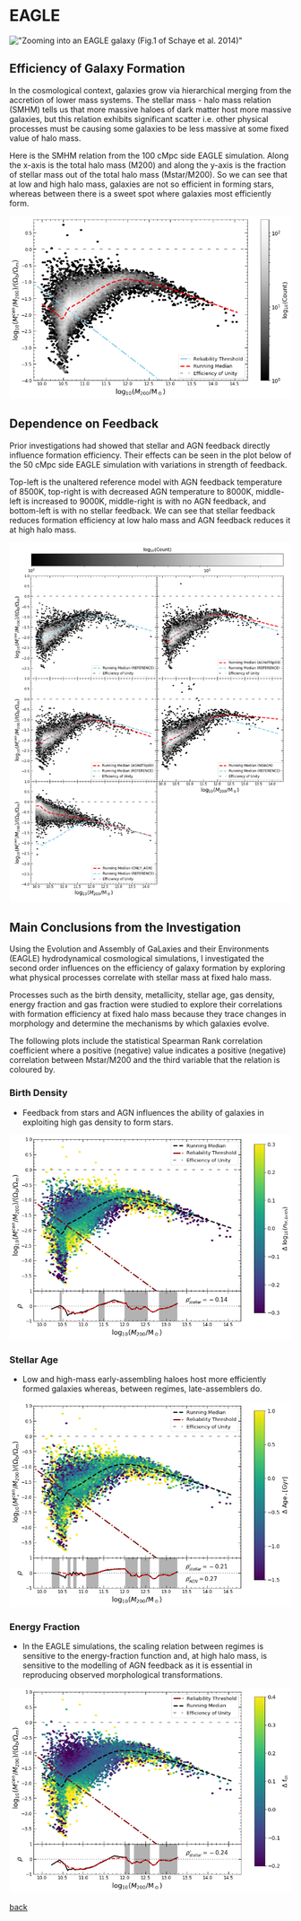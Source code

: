 # EAGLE
!["Zooming into an EAGLE galaxy (Fig.1 of Schaye et al. 2014)"](eagle_zoom_stages1.png)

## Efficiency of Galaxy Formation

In the cosmological context, galaxies grow via hierarchical merging from the accretion of lower mass systems.  The stellar mass - halo mass relation (SMHM) tells us that more massive haloes of dark matter host more massive galaxies, but this relation exhibits significant scatter i.e. other physical processes must be causing some galaxies to be less massive at some fixed value of halo mass.

Here is the SMHM relation from the 100 cMpc side EAGLE simulation.  Along the x-axis is the total halo mass (M200) and along the y-axis is the fraction of stellar mass out of the total halo mass (Mstar/M200).  So we can see that at low and high halo mass, galaxies are not so efficient in forming stars, whereas between there is a sweet spot where galaxies most efficiently form.

![SMHM](L100_SMHM.png)

## Dependence on Feedback

Prior investigations had showed that stellar and AGN feedback directly influence formation efficiency.  Their effects can be seen in the plot below of the 50 cMpc side EAGLE simulation with variations in strength of feedback.

Top-left is the unaltered reference model with AGN feedback temperature of 8500K, top-right is with decreased AGN temperature to 8000K, middle-left is increased to 9000K, middle-right is with no AGN feedback, and bottom-left is with no stellar feedback.  We can see that stellar feedback reduces formation efficiency at low halo mass and AGN feedback reduces it at high halo mass.

![Feedback](L50_Variations.png)

## Main Conclusions from the Investigation

Using the Evolution and Assembly of GaLaxies and their Environments (EAGLE) hydrodynamical cosmological simulations, I investigated the second order influences on the efficiency of galaxy formation by exploring what physical processes correlate with stellar mass at fixed halo mass.

Processes such as the birth density, metallicity, stellar age, gas density, energy fraction and gas fraction were studied to explore their correlations with formation efficiency at fixed halo mass because they trace changes in morphology and determine the mechanisms by which galaxies evolve.

The following plots include the statistical Spearman Rank correlation coefficient where a positive (negative) value indicates a positive (negative) correlation between Mstar/M200 and the third variable that the relation is coloured by.

### Birth Density

* Feedback from stars and AGN influences the ability of galaxies in exploiting high gas density to form stars.

![Birth Density](BirthDensity.png)

### Stellar Age

* Low and high-mass early-assembling haloes host more efficiently formed galaxies whereas, between regimes, late-assemblers do.

![Stellar Age](StellarAge.png)

### Energy Fraction

* In the EAGLE simulations, the scaling relation between regimes is sensitive to the energy-fraction function and, at high halo mass, is sensitive to the modelling of AGN feedback as it is essential in reproducing observed morphological transformations.

![Energy Fraction](EnergyFraction.png)

[back](./)
